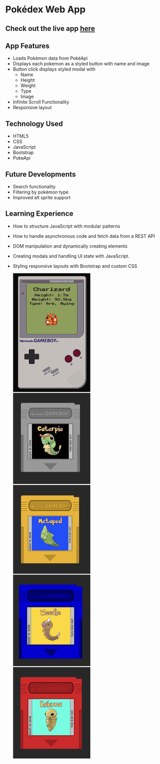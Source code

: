 # Pokédex Web App

## Check out the live app [here](https://bkmick77.github.io/gameboy-pokedex/)

## App Features

-   Loads Pokémon data from PokéApi
-   Displays each pokemon as a styled button with name and image
-   Button click displays styled modal with
    -   Name
    -   Height
    -   Weight
    -   Type
    -   Image
-   Infinite Scroll Functionality
-   Responsive layout

## Technology Used

-   HTML5
-   CSS
-   JavaScript
-   Bootstrap
-   PokeApi

## Future Developments

-   Search functionality
-   Filtering by pokémon type
-   Improved alt sprite support

## Learning Experience

-   How to structure JavaScript with modular patterns
-   How to handle asynchronous code and fetch data from a REST API
-   DOM manipulation and dynamically creating elements
-   Creating modals and handling UI state with JavaScript.
-   Styling responsive layouts with Bootstrap and custom CSS

    <img src="img/gameboy.png" width="50%" />
    <img src="img/cart-gray.png" width="50%" />
    <img src="img/cart-yellow.png" width="50%" />
    <img src="img/cart-blue.png" width="50%" />
    <img src="img/cart-red.png" width="50%" />
